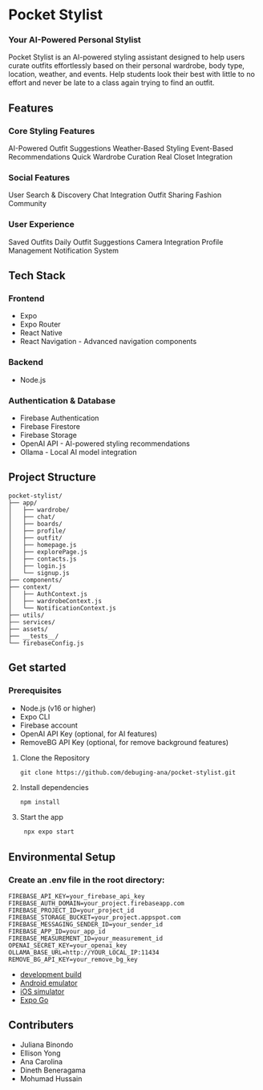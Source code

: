 # Pocket Stylist
### Your AI-Powered Personal Stylist

Pocket Stylist is an AI-powered styling assistant designed to help users curate outfits effortlessly based on their personal wardrobe, body type, location, weather, and events.
Help students look their best with little to no effort and never be late to a class again trying to find an outfit.

## Features
### Core Styling Features
AI-Powered Outfit Suggestions 
Weather-Based Styling 
Event-Based Recommendations 
Quick Wardrobe Curation 
Real Closet Integration

### Social Features
User Search & Discovery 
Chat Integration 
Outfit Sharing 
Fashion Community 

### User Experience
Saved Outfits 
Daily Outfit Suggestions 
Camera Integration 
Profile Management 
Notification System 

## Tech Stack

### Frontend
- Expo
- Expo Router
- React Native
- React Navigation - Advanced navigation components


### Backend
- Node.js

### Authentication & Database
- Firebase Authentication
- Firebase Firestore
- Firebase Storage 
- OpenAI API - AI-powered styling recommendations
- Ollama - Local AI model integration

## Project Structure

```
pocket-stylist/
├── app/                   
│   ├── wardrobe/          
│   ├── chat/        
│   ├── boards/       
│   ├── profile/           
│   ├── outfit/             
│   ├── homepage.js         
│   ├── explorePage.js      
│   ├── contacts.js         
│   ├── login.js          
│   └── signup.js         
├── components/             
├── context/               
│   ├── AuthContext.js    
│   ├── wardrobeContext.js 
│   └── NotificationContext.js 
├── utils/                 
├── services/              
├── assets/                
├── __tests__/             
└── firebaseConfig.js  
```

## Get started

### Prerequisites
- Node.js (v16 or higher)
- Expo CLI
- Firebase account
- OpenAI API Key (optional, for AI features)
- RemoveBG API Key (optional, for remove background features)

1. Clone the Repository
   ```
   git clone https://github.com/debuging-ana/pocket-stylist.git
   ```

2. Install dependencies

   ```bash
   npm install
   ```

2. Start the app

   ```bash
    npx expo start
   ```

## Environmental Setup
### Create an .env file in the root directory:
```
FIREBASE_API_KEY=your_firebase_api_key
FIREBASE_AUTH_DOMAIN=your_project.firebaseapp.com
FIREBASE_PROJECT_ID=your_project_id
FIREBASE_STORAGE_BUCKET=your_project.appspot.com
FIREBASE_MESSAGING_SENDER_ID=your_sender_id
FIREBASE_APP_ID=your_app_id
FIREBASE_MEASUREMENT_ID=your_measurement_id
OPENAI_SECRET_KEY=your_openai_key
OLLAMA_BASE_URL=http://YOUR_LOCAL_IP:11434
REMOVE_BG_API_KEY=your_remove_bg_key

```

- [development build](https://docs.expo.dev/develop/development-builds/introduction/)
- [Android emulator](https://docs.expo.dev/workflow/android-studio-emulator/)
- [iOS simulator](https://docs.expo.dev/workflow/ios-simulator/)
- [Expo Go](https://expo.dev/go)

## Contributers

- Juliana Binondo
- Ellison Yong
- Ana Carolina
- Dineth Beneragama
- Mohumad Hussain
